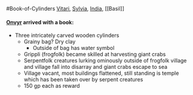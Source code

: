 #Book-of-Cylinders
[Vitari](PCs/Past/Vitari.md), [Sylvia](PCs/Past/Sylvia.md), [India](PCs/Current/India.md), [[Basil]]

#### [Onvyr](Onvyr.md) arrived with a book:
- Three intricately carved wooden cylinders
	- Grainy bag? Dry clay
		- Outside of bag has water symbol
	- Grippli (frogfolk) became skilled at harvesting giant crabs
	- Serpentfolk creatures lurking ominously outside of frogfolk village and village fall into disarray and giant crabs escape to sea
	- Village vacant, most buildings flattened, still standing is temple which has been taken over by serpent creatures
	- 150 gp each as reward